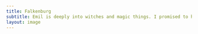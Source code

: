 ```yaml
---
title: Falkenburg
subtitle: Emil is deeply into witches and magic things. I promised to him, we would visit an old "witches castle," in our case Falkenburg, near Berlebeck. We had a wonderful time on that Sunday morning.
layout: image
---
```

<img src="/img/IMG_0809.jpg" alt="">
<img alt="" src="/img/IMG_0812.jpg"/>
<img alt="" src="/img/IMG_0816.jpg"/>
<figure class="rg:split">
<img alt="" src="/img/IMG_0821.jpg"/>
<img alt="" src="/img/IMG_0832.jpg"/>
</figure>
<figure class="rg:split">
<img alt="" src="/img/IMG_0845.jpg"/>
<img alt="" src="/img/IMG_0846.jpg"/>
</figure>
<img alt="" src="/img/IMG_0855.jpg"/>
<img alt="" src="/img/IMG_0848-2.jpg"/>
<img alt="" src="/img/IMG_0861.jpg"/>
<figure class="rg:split">
<img alt="" src="/img/IMG_0869.jpg"/>
<img alt="" src="/img/IMG_0871.jpg"/>
</figure>
<img alt="" src="/img/IMG_0878.jpg"/>
<figure class="rg:split">
<img alt="" src="/img/IMG_0879-2.jpg"/>
<img alt="" src="/img/IMG_0883.jpg"/>
</figure>
